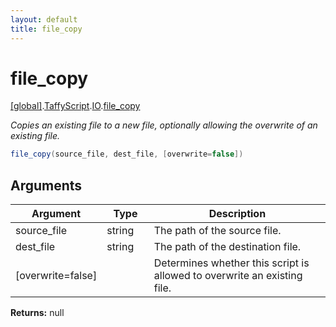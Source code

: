 ```yaml
---
layout: default
title: file_copy
---
```


# file_copy

[\[global\]]({{site.baseurl}}/docs/).[TaffyScript]({{site.baseurl}}/docs/TaffyScript/).[IO]({{site.baseurl}}/docs/TaffyScript/IO/).[file_copy]({{site.baseurl}}/docs/TaffyScript/IO/file_copy/)

_Copies an existing file to a new file, optionally allowing the overwrite of an existing file._

```cs
file_copy(source_file, dest_file, [overwrite=false])
```

## Arguments

<table>
  <col width="15%">
  <col width="15%">
  <thead>
    <tr>
      <th>Argument</th>
      <th>Type</th>
      <th>Description</th>
    </tr>
  </thead>
  <tbody>
    <tr>
      <td>source_file</td>
      <td>string</td>
      <td>The path of the source file.</td>
    </tr>
    <tr>
      <td>dest_file</td>
      <td>string</td>
      <td>The path of the destination file.</td>
    </tr>
    <tr>
      <td>[overwrite=false]</td>
      <td></td>
      <td>Determines whether this script is allowed to overwrite an existing file.</td>
    </tr>
  </tbody>
</table>

**Returns:** null
